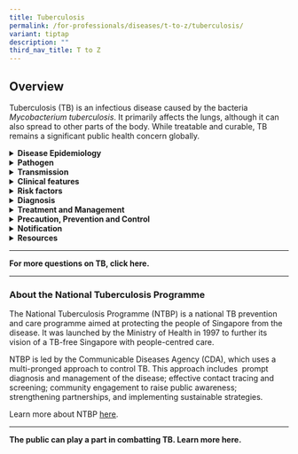 ```yaml
---
title: Tuberculosis
permalink: /for-professionals/diseases/t-to-z/tuberculosis/
variant: tiptap
description: ""
third_nav_title: T to Z
---
```

<h2>Overview</h2>
<p>Tuberculosis (TB) is an infectious disease caused by the bacteria <em>Mycobacterium tuberculosis</em>.
It primarily affects the lungs, although it can also spread to other parts
of the body. While treatable and curable, TB remains a significant public
health concern globally.</p>
<p></p>
<div data-type="detailGroup" class="isomer-accordion isomer-accordion-white">
<details class="isomer-details">
<summary><strong>Disease Epidemiology</strong>
</summary>
<div data-type="detailsContent" class="isomer-details-content">
<p><strong><u>Global</u></strong>
</p>
<p>TB is the second leading infectious killer worldwide, after COVID-19,
according to the World Health Organization (WHO).</p>
<p></p>
<p>In 2022, an estimated 10.6 million people fell ill with TB, with 1.3 million
deaths. About a quarter of the global population is estimated to have been
infected with TB bacteria (also known as latent TB infection), though not
everyone develops the active TB disease.</p>
<p></p>
<p><strong><u>Local</u></strong>
</p>
<p>In 2023, there were 1,201 new cases of active TB disease among Singapore
residents. This is lower than the 1,251 cases in 2022. The incidence rate
was 28.9 cases per 100,000 population in 2023, compared to 30.4 cases per
100,000 in 2022.</p>
<p></p>
<p>TB is endemic in Singapore, and latent TB infection is not uncommon in
our population.</p>
<p></p>
<p>For the latest updates, visit MOH’s website <a href="https://www.moh.gov.sg/news-highlights/details/update-on-tuberculosis-situation-in-singapore-2024" rel="noopener noreferrer nofollow" target="_blank">here</a>.</p>
<p></p>
</div>
</details>
<details class="isomer-details">
<summary><strong>Pathogen</strong>
</summary>
<div data-type="detailsContent" class="isomer-details-content">
<p><em>Mycobacterium tuberculosis</em>
</p>
</div>
</details>
<details class="isomer-details">
<summary><strong>Transmission</strong>
</summary>
<div data-type="detailsContent" class="isomer-details-content">
<p>TB is an air-borne disease and is transmitted through close and prolonged
exposure to an infectious individual with untreated, active pulmonary (lung)
TB disease. Not all individuals who are exposed to an infectious individual
will get TB.</p>
<p></p>
<p><strong>Incubation period</strong>: 2 - 8 weeks, but can be much longer
(years)</p>
<p><strong>Infectious period: </strong>Individuals with active TB disease
are infectious until they have completed effective treatment.</p>
</div>
</details>
<details class="isomer-details">
<summary><strong>Clinical features</strong>
</summary>
<div data-type="detailsContent" class="isomer-details-content">
<p><strong>Symptoms</strong>
</p>
<ul data-tight="true" class="tight">
<li>
<p>Persistent cough (two weeks or more)</p>
</li>
<li>
<p>Fever</p>
</li>
<li>
<p>Night sweats</p>
</li>
<li>
<p>Weight loss</p>
</li>
<li>
<p>Fatigue</p>
</li>
<li>
<p>Loss of appetite</p>
</li>
<li>
<p>Chest pain</p>
</li>
</ul>
<p></p>
<p><strong>Sequelae</strong>
</p>
<ul data-tight="true" class="tight">
<li>
<p>Untreated TB can lead to severe lung damage, disability, and death.</p>
</li>
<li>
<p>It can also spread to other parts of the body, causing serious complications</p>
</li>
</ul>
</div>
</details>
<details class="isomer-details">
<summary><strong>Risk factors</strong>
</summary>
<div data-type="detailsContent" class="isomer-details-content">
<p>The risk of developing TB disease is higher in those who have:</p>
<ul data-tight="true" class="tight">
<li>
<p>Individuals with weakened immune systems, such as those with HIV/AIDS,
diabetes, or malnutrition, are at higher risk of developing active TB disease.</p>
</li>
<li>
<p>Close contact with someone with TB</p>
</li>
<li>
<p>Living in crowded or poorly ventilated conditions</p>
</li>
<li>
<p>Substance abuse (including smoking)</p>
</li>
<li>
<p>Certain medical conditions</p>
</li>
<li>
<p>Extremes of age (children and the elderly are more vulnerable)</p>
</li>
</ul>
</div>
</details>
<details class="isomer-details">
<summary><strong>Diagnosis</strong>
</summary>
<div data-type="detailsContent" class="isomer-details-content">
<p>Diagnosis of active TB disease involves various methods, including:</p>
<ul data-tight="true" class="tight">
<li>
<p>Chest X-ray</p>
</li>
<li>
<p>Sputum culture and microscopy</p>
</li>
<li>
<p>Molecular tests (e.g., GeneXpert)</p>
</li>
</ul>
<p></p>
<p>Diagnosis of latent TB infection may require an interferon-gamma release
assay (IGRA) test or a tuberculin skin test (TST).</p>
</div>
</details>
<details class="isomer-details">
<summary><strong>Treatment and Management</strong>
</summary>
<div data-type="detailsContent" class="isomer-details-content">
<p>TB is treated with a combination of antibiotics for several months. It
is crucial to complete the full course of treatment to prevent drug resistance
and ensure cure. In some cases, hospitalization and isolation measures
might be necessary</p>
</div>
</details>
<details class="isomer-details">
<summary><strong>Precaution, Prevention and Control</strong>
</summary>
<div data-type="detailsContent" class="isomer-details-content">
<p><strong><u>General advice</u></strong>
</p>
<ul data-tight="true" class="tight">
<li>
<p>Maintain good ventilation in living spaces.</p>
</li>
<li>
<p>Practice good cough etiquette (cover your cough or sneeze with a tissue).</p>
</li>
<li>
<p>Wash your hands frequently with soap and water.</p>
</li>
</ul>
<p></p>
<p><strong><u>Advice for high-risk groups</u></strong>
</p>
<ul data-tight="true" class="tight">
<li>
<p>Individuals identified as having latent TB infection (LTBI) may be offered
preventive treatment to reduce their risk of developing active TB disease.</p>
</li>
<li>
<p>People at high risk for TB exposure should be vigilant about symptoms
and seek prompt medical evaluation if any concerns arise.</p>
</li>
</ul>
</div>
</details>
<details class="isomer-details">
<summary><strong>Notification</strong>
</summary>
<div data-type="detailsContent" class="isomer-details-content">
<p>TB is a notifiable disease in Singapore. Medical practitioners and laboratories
are required to notify the Ministry of Health (MOH) of suspected or confirmed
TB cases.</p>
</div>
</details>
<details class="isomer-details">
<summary><strong>Resources</strong>
</summary>
<div data-type="detailsContent" class="isomer-details-content">
<ul data-tight="true" class="tight">
<li>
<p>TB clinical practice guidelines by MOH: <a rel="noopener noreferrer nofollow" target="_blank">https://www.moh.gov.sg/hpp/doctors/guidelines/GuidelineDetails/cpgmed_prevention_diagnosis_management_tuberculosis</a>
</p>
</li>
<li>
<p>WHO guidelines on TB: <a rel="noopener noreferrer nofollow" target="_blank">https://www.who.int/health-topics/tuberculosis</a>
</p>
</li>
<li>
<p>CDC resources on TB: <a rel="noopener noreferrer nofollow" target="_blank">https://www.cdc.gov/tb/default.htm</a> &nbsp;</p>
</li>
<li>
<p>TB Dictionary: <a rel="noopener noreferrer nofollow" target="_blank">https://tbdictionary.org/</a>
</p>
</li>
<li>
<p>Stop TB Partnership: <a rel="noopener noreferrer nofollow" target="_blank">https://www.stoptb.org/words-matter-language-guide</a>
</p>
</li>
<li>
<p>Ministry of Health (CDLENS): <a rel="noopener noreferrer nofollow" target="_blank">TBC</a>&nbsp;</p>
</li>
</ul>
</div>
</details>
</div>
<hr>
<p><strong>For more questions on TB, click here.</strong>
</p>
<hr>
<h3>About the National Tuberculosis Programme</h3>
<p>The National Tuberculosis Programme (NTBP) is a national TB prevention
and care programme aimed at protecting the people of Singapore from the
disease. It was launched by the Ministry of Health in 1997 to further its
vision of a TB-free Singapore with people-centred care.</p>
<p>NTBP is led by the Communicable Diseases Agency (CDA), which uses a multi-pronged
approach to control TB. This approach includes&nbsp; prompt diagnosis and
management of the disease; effective contact tracing and screening; community
engagement to raise public awareness; strengthening partnerships, and implementing
sustainable strategies.</p>
<p>Learn more about NTBP <a href="https://staging-lite.d1j7qe69dakcfb.amplifyapp.com/for-professional/ntbp/about-ntbp/" rel="noopener noreferrer nofollow" target="_blank"><u>here</u></a>.</p>
<hr>
<p><strong>The public can play a part in combatting TB. Learn more here.</strong>
</p>
<p></p>